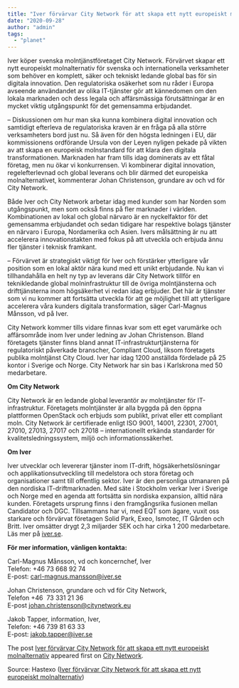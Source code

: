 ```yaml
---
title: "Iver förvärvar City Network för att skapa ett nytt europeiskt molnalternativ"
date: "2020-09-28"
author: "admin"
tags: 
  - "planet"
---
```


Iver köper svenska molntjänstföretaget City Network. Förvärvet skapar ett nytt europeiskt molnalternativ för svenska och internationella verksamheter som behöver en komplett, säker och tekniskt ledande global bas för sin digitala innovation. Den regulatoriska osäkerhet som nu råder i Europa avseende användandet av olika IT-tjänster gör att kännedomen om den lokala marknaden och dess legala och affärsmässiga förutsättningar är en mycket viktig utgångspunkt för det gemensamma erbjudandet.

– Diskussionen om hur man ska kunna kombinera digital innovation och samtidigt efterleva de regulatoriska kraven är en fråga på alla större verksamheters bord just nu. Så även för den högsta ledningen i EU, där kommissionens ordförande Ursula von der Leyen nyligen pekade på vikten av att skapa en europeisk molnstandard för att klara den digitala transformationen. Marknaden har fram tills idag dominerats av ett fåtal företag, men nu ökar vi konkurrensen. Vi kombinerar digital innovation, regelefterlevnad och global leverans och blir därmed det europeiska molnalternativet, kommenterar Johan Christenson, grundare av och vd för City Network.

Både Iver och City Network arbetar idag med kunder som har Norden som utgångspunkt, men som också finns på fler marknader i världen. Kombinationen av lokal och global närvaro är en nyckelfaktor för det gemensamma erbjudandet och sedan tidigare har respektive bolags tjänster en närvaro i Europa, Nordamerika och Asien. Ivers målsättning är nu att accelerera innovationstakten med fokus på att utveckla och erbjuda ännu fler tjänster i teknisk framkant.

– Förvärvet är strategiskt viktigt för Iver och förstärker ytterligare vår position som en lokal aktör nära kund med ett unikt erbjudande. Nu kan vi tillhandahålla en helt ny typ av leverans där City Network tillför en teknikledande global molninfrastruktur till de övriga molntjänsterna och drifttjänsterna inom högsäkerhet vi redan idag erbjuder. Det här är tjänster som vi nu kommer att fortsätta utveckla för att ge möjlighet till att ytterligare accelerera våra kunders digitala transformation, säger Carl-Magnus Månsson, vd på Iver.

City Network kommer tills vidare finnas kvar som ett eget varumärke och affärsområde inom Iver under ledning av Johan Christenson. Bland företagets tjänster finns bland annat IT-infrastrukturtjänsterna för regulatoriskt påverkade branscher, Compliant Cloud, liksom företagets publika molntjänst City Cloud. Iver har idag 1200 anställda fördelade på 25 kontor i Sverige och Norge. City Network har sin bas i Karlskrona med 50 medarbetare.

**Om City Network**

City Network är en ledande global leverantör av molntjänster för IT-infrastruktur. Företagets molntjänster är alla byggda på den öppna plattformen OpenStack och erbjuds som publikt, privat eller ett compliant moln. City Network är certifierade enligt ISO 9001, 14001, 22301, 27001, 27010, 27013, 27017 och 27018 – internationellt erkända standarder för kvalitetsledningssystem, miljö och informationssäkerhet.

**Om Iver**

Iver utvecklar och levererar tjänster inom IT-drift, högsäkerhetslösningar och applikationsutveckling till medelstora och stora företag och organisationer samt till offentlig sektor. Iver är den personliga utmanaren på den nordiska IT-driftmarknaden. Med säte i Stockholm verkar Iver i Sverige och Norge med en agenda att fortsätta sin nordiska expansion, alltid nära kunden. Företagets ursprung finns i den framgångsrika fusionen mellan Candidator och DGC. Tillsammans har vi, med EQT som ägare, vuxit oss starkare och förvärvat företagen Solid Park, Exeo, Ismotec, IT Gården och Britt. Iver omsätter drygt 2,3 miljarder SEK och har cirka 1 200 medarbetare. Läs mer på [iver.se](http://iver.se).

**För mer information, vänligen kontakta:**

Carl-Magnus Månsson, vd och koncernchef, Iver  
Telefon: +46 73 668 92 74  
E-post: [carl-magnus.mansson@iver.se](mailto:carl-magnus.mansson@iver.se)

Johan Christenson, grundare och vd för City Network,  
Telefon +46  73 331 21 36  
E-post [johan.christenson@citynetwork.eu](mailto:johan.christenson@citynetwork.eu)

Jakob Tapper, information, Iver,  
Telefon: +46 739 81 63 33  
E-post: [jakob.tapper@iver.se](mailto:jakob.tapper@iver.se)

The post [Iver förvärvar City Network för att skapa ett nytt europeiskt molnalternativ](https://citynetwork.eu/pressreleaser/iver-forvarvar-city-network-for-att-skapa-ett-nytt-europeiskt-molnalternativ) appeared first on [City Network](https://citynetwork.eu).

Source: Hastexo ([Iver förvärvar City Network för att skapa ett nytt europeiskt molnalternativ](https://citynetwork.eu/pressreleaser/iver-forvarvar-city-network-for-att-skapa-ett-nytt-europeiskt-molnalternativ))

